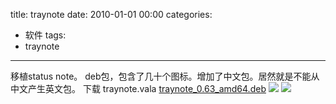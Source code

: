 title: traynote
date: 2010-01-01 00:00
categories:
- 软件
tags:
- traynote
---
移植status note。
deb包，包含了几十个图标。增加了中文包。居然就是不能从中文产生英文包。
下载 traynote.vala
[traynote_0.63_amd64.deb](/deb/traynote_0.63_amd64.deb)
![](/pic/traynote.png)
![](/pic/traynote-edit.png)
